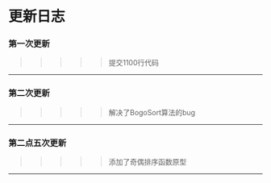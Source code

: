 更新日志
===
### 第一次更新
>>>>> 提交1100行代码
___
### 第二次更新
>>>>> 解决了BogoSort算法的bug
___
### 第二点五次更新 
>>>>> 添加了奇偶排序函数原型
___
